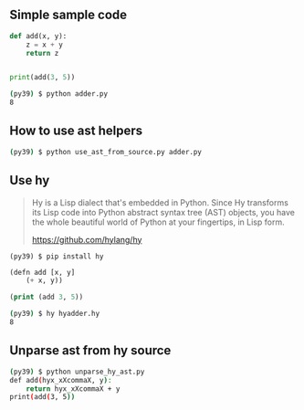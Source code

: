 
## Simple sample code

```python
def add(x, y):
    z = x + y
    return z


print(add(3, 5))
```

```bash
(py39) $ python adder.py
8
```

## How to use ast helpers

```bash
(py39) $ python use_ast_from_source.py adder.py
```

## Use hy

> Hy is a Lisp dialect that's embedded in Python. Since Hy transforms its Lisp code into Python abstract syntax tree (AST) objects, you have the whole beautiful world of Python at your fingertips, in Lisp form.
> 
> https://github.com/hylang/hy


```
(py39) $ pip install hy
```

```lisp
(defn add [x, y]
    (+ x, y)) 

(print (add 3, 5))
```

```bash
(py39) $ hy hyadder.hy 
8
```

## Unparse ast from hy source

```bash
(py39) $ python unparse_hy_ast.py
def add(hyx_xXcommaX, y):
    return hyx_xXcommaX + y
print(add(3, 5))
```
